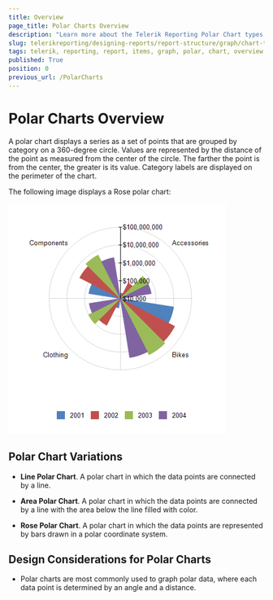 ```yaml
---
title: Overview
page_title: Polar Charts Overview
description: "Learn more about the Telerik Reporting Polar Chart types."
slug: telerikreporting/designing-reports/report-structure/graph/chart-types/polar-charts/overview
tags: telerik, reporting, report, items, graph, polar, chart, overview
published: True
position: 0
previous_url: /PolarCharts
---
```


# Polar Charts Overview

A polar chart displays a series as a set of points that are grouped by category on a 360-degree circle. Values are represented by the distance of the point as measured from the center of the circle. The farther the       point is from the center, the greater is its value. Category labels are displayed on the perimeter of the chart. 

The following image displays a Rose polar chart: 

  ![Polar Chart\Polar Chart](images/Graph/PolarChart.png)

## Polar Chart Variations

* __Line Polar Chart__. A polar chart in which the data points are connected by a line.

* __Area Polar Chart__. A polar chart in which the data points are connected by a line with the area below the line filled with color.

* __Rose Polar Chart__. A polar chart in which the data points are represented by bars drawn in a polar coordinate system.

## Design Considerations for Polar Charts

* Polar charts are most commonly used to graph polar data, where each data point is determined by an angle and a distance.
